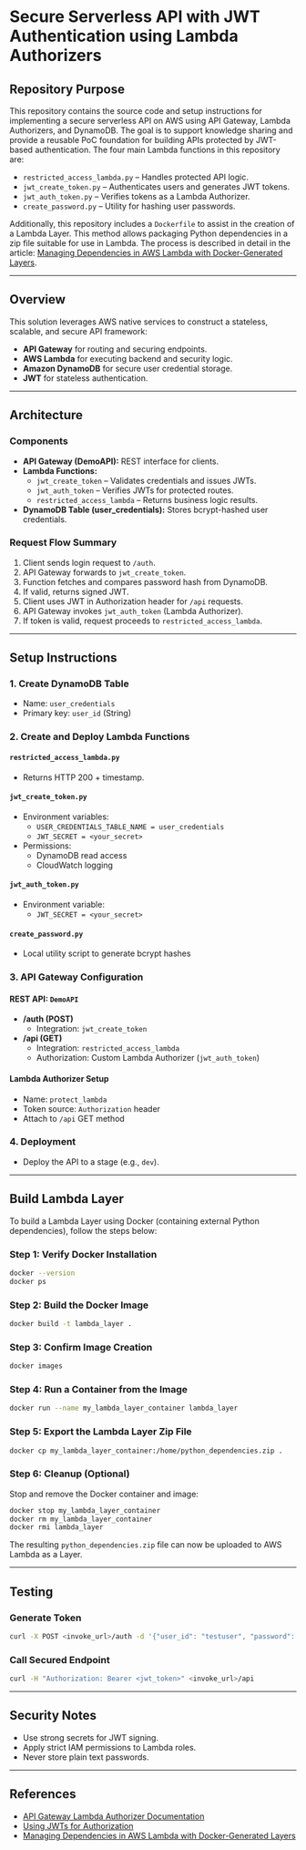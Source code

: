 # Secure Serverless API with JWT Authentication using Lambda Authorizers

## Repository Purpose

This repository contains the source code and setup instructions for implementing a secure serverless API on AWS using API Gateway, Lambda Authorizers, and DynamoDB. The goal is to support knowledge sharing and provide a reusable PoC foundation for building APIs protected by JWT-based authentication. The four main Lambda functions in this repository are:

- `restricted_access_lambda.py` – Handles protected API logic.
- `jwt_create_token.py` – Authenticates users and generates JWT tokens.
- `jwt_auth_token.py` – Verifies tokens as a Lambda Authorizer.
- `create_password.py` – Utility for hashing user passwords.

Additionally, this repository includes a `Dockerfile` to assist in the creation of a Lambda Layer. This method allows packaging Python dependencies in a zip file suitable for use in Lambda. The process is described in detail in the article: [Managing Dependencies in AWS Lambda with Docker-Generated Layers](https://medium.com/devops-dev/managing-dependencies-in-aws-lambda-with-docker-generated-layers-78e8f08010b0).

---

## Overview

This solution leverages AWS native services to construct a stateless, scalable, and secure API framework:

- **API Gateway** for routing and securing endpoints.
- **AWS Lambda** for executing backend and security logic.
- **Amazon DynamoDB** for secure user credential storage.
- **JWT** for stateless authentication.

---

## Architecture

### Components

- **API Gateway (DemoAPI):** REST interface for clients.
- **Lambda Functions:**
  - `jwt_create_token` – Validates credentials and issues JWTs.
  - `jwt_auth_token` – Verifies JWTs for protected routes.
  - `restricted_access_lambda` – Returns business logic results.
- **DynamoDB Table (user_credentials):** Stores bcrypt-hashed user credentials.

### Request Flow Summary

1. Client sends login request to `/auth`.
2. API Gateway forwards to `jwt_create_token`.
3. Function fetches and compares password hash from DynamoDB.
4. If valid, returns signed JWT.
5. Client uses JWT in Authorization header for `/api` requests.
6. API Gateway invokes `jwt_auth_token` (Lambda Authorizer).
7. If token is valid, request proceeds to `restricted_access_lambda`.

---

## Setup Instructions

### 1. Create DynamoDB Table
- Name: `user_credentials`
- Primary key: `user_id` (String)

### 2. Create and Deploy Lambda Functions

#### `restricted_access_lambda.py`
- Returns HTTP 200 + timestamp.

#### `jwt_create_token.py`
- Environment variables:
  - `USER_CREDENTIALS_TABLE_NAME = user_credentials`
  - `JWT_SECRET = <your_secret>`
- Permissions:
  - DynamoDB read access
  - CloudWatch logging

#### `jwt_auth_token.py`
- Environment variable:
  - `JWT_SECRET = <your_secret>`

#### `create_password.py`
- Local utility script to generate bcrypt hashes

### 3. API Gateway Configuration

#### REST API: `DemoAPI`
- **/auth (POST)**
  - Integration: `jwt_create_token`
- **/api (GET)**
  - Integration: `restricted_access_lambda`
  - Authorization: Custom Lambda Authorizer (`jwt_auth_token`)

#### Lambda Authorizer Setup
- Name: `protect_lambda`
- Token source: `Authorization` header
- Attach to `/api` GET method

### 4. Deployment
- Deploy the API to a stage (e.g., `dev`).

---

## Build Lambda Layer

To build a Lambda Layer using Docker (containing external Python dependencies), follow the steps below:

### Step 1: Verify Docker Installation
```bash
docker --version
docker ps
```

### Step 2: Build the Docker Image
```bash
docker build -t lambda_layer .
```

### Step 3: Confirm Image Creation
```bash
docker images
```

### Step 4: Run a Container from the Image
```bash
docker run --name my_lambda_layer_container lambda_layer
```

### Step 5: Export the Lambda Layer Zip File
```bash
docker cp my_lambda_layer_container:/home/python_dependencies.zip .
```

### Step 6: Cleanup (Optional)
Stop and remove the Docker container and image:
```bash
docker stop my_lambda_layer_container
docker rm my_lambda_layer_container
docker rmi lambda_layer
```

The resulting `python_dependencies.zip` file can now be uploaded to AWS Lambda as a Layer.

---

## Testing

### Generate Token
```bash
curl -X POST <invoke_url>/auth -d '{"user_id": "testuser", "password": "password123"}'
```

### Call Secured Endpoint
```bash
curl -H "Authorization: Bearer <jwt_token>" <invoke_url>/api
```

---

## Security Notes
- Use strong secrets for JWT signing.
- Apply strict IAM permissions to Lambda roles.
- Never store plain text passwords.

---

## References
- [API Gateway Lambda Authorizer Documentation](https://docs.aws.amazon.com/apigateway/latest/developerguide/apigateway-use-lambda-authorizer.html)
- [Using JWTs for Authorization](https://jwt.io/introduction/)
- [Managing Dependencies in AWS Lambda with Docker-Generated Layers](https://medium.com/devops-dev/managing-dependencies-in-aws-lambda-with-docker-generated-layers-78e8f08010b0)


